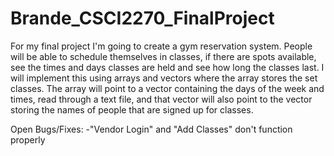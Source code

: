 # Brande_CSCI2270_FinalProject
For my final project I'm going to create a gym reservation system. People will be able to schedule themselves in classes, if there are spots available, see the times and days classes are held and see how long the classes last. I will implement this using arrays and vectors where the array stores the set classes. The array will point to a vector containing the days of the week and times, read through a text file, and that vector will also point to the vector storing the names of people that are signed up for classes.


Open Bugs/Fixes:
-"Vendor Login" and "Add Classes" don't function properly

